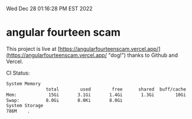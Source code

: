 Wed Dec 28 01:16:28 PM EST 2022

# angular fourteen scam


This project is live at [https://angularfourteenscam.vercel.app/](https://angularfourteenscam.vercel.app/ "dog!") thanks to Github and Vercel.

CI Status: 

```bash
System Memory
               total        used        free      shared  buff/cache   available
Mem:            15Gi       3.1Gi       1.4Gi       1.3Gi        10Gi        10Gi
Swap:          8.0Gi       0.0Ki       8.0Gi
System Storage
786M	.
```
```bash
